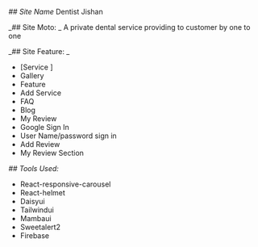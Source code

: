 _## Site Name_
Dentist Jishan

_## Site Moto: _
A private dental service providing to customer by one to one


_## Site Feature: _
+	[Service ]
+	Gallery
+	Feature
+	Add Service
+	FAQ
+	Blog
+	My Review
+	Google Sign In 
+	User Name/password sign in
+	Add Review
+	My Review Section

_## Tools Used:_
-	React-responsive-carousel
-	React-helmet
-	Daisyui
-	Tailwindui
-	Mambaui
-	Sweetalert2
-	 Firebase
